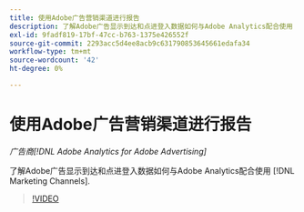 ```yaml
---
title: 使用Adobe广告营销渠道进行报告
description: 了解Adobe广告显示到达和点进登入数据如何与Adobe Analytics配合使用 [!DNL Marketing Channels].
exl-id: 9fadf819-17bf-47cc-b763-1375e426552f
source-git-commit: 2293acc5d4ee8acb9c631790853645661edafa34
workflow-type: tm+mt
source-wordcount: '42'
ht-degree: 0%

---
```


# 使用Adobe广告营销渠道进行报告

*广告商[!DNL Adobe Analytics for Adobe Advertising]*

了解Adobe广告显示到达和点进登入数据如何与Adobe Analytics配合使用 [!DNL Marketing Channels].

>[!VIDEO](https://video.tv.adobe.com/v/33502)
